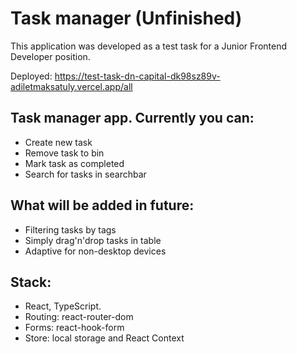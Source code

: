 # Task manager (Unfinished)

This application was developed as a test task for a Junior Frontend Developer position.

Deployed: https://test-task-dn-capital-dk98sz89v-adiletmaksatuly.vercel.app/all

## Task manager app. Currently you can:
- Create new task
- Remove task to bin
- Mark task as completed
- Search for tasks in searchbar

## What will be added in future:
- Filtering tasks by tags
- Simply drag'n'drop tasks in table
- Adaptive for non-desktop devices

## Stack: 
- React, TypeScript. 
- Routing: react-router-dom
- Forms: react-hook-form
- Store: local storage and React Context
